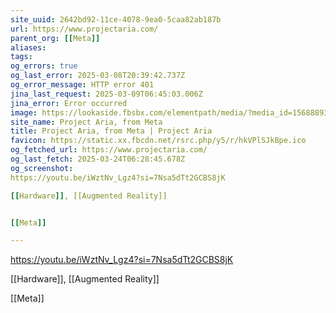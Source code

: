 ```yaml
---
site_uuid: 2642bd92-11ce-4078-9ea0-5caa82ab187b
url: https://www.projectaria.com/
parent_org: [[Meta]]
aliases: 
tags: 
og_errors: true
og_last_error: 2025-03-08T20:39:42.737Z
og_error_message: HTTP error 401
jina_last_request: 2025-03-09T06:45:03.006Z
jina_error: Error occurred
image: https://lookaside.fbsbx.com/elementpath/media/?media_id=156888933607258&version=1741885842
site_name: Project Aria, from Meta
title: Project Aria, from Meta | Project Aria
favicon: https://static.xx.fbcdn.net/rsrc.php/y5/r/hkVPlSJkBpe.ico
og_fetched_url: https://www.projectaria.com/
og_last_fetch: 2025-03-24T06:28:45.678Z
og_screenshot: 
https://youtu.be/iWztNv_Lgz4?si=7Nsa5dTt2GCBS8jK

[[Hardware]], [[Augmented Reality]]


[[Meta]]

---
```


https://youtu.be/iWztNv_Lgz4?si=7Nsa5dTt2GCBS8jK

[[Hardware]], [[Augmented Reality]]


[[Meta]]
